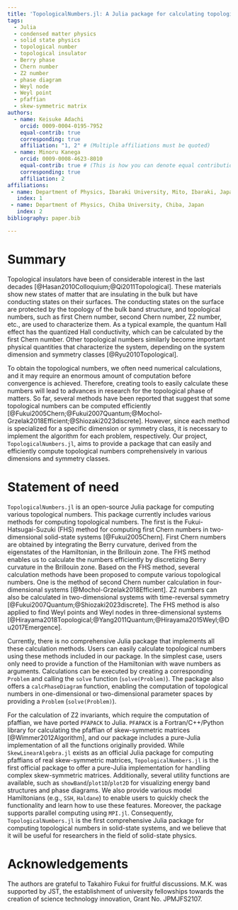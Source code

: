 ```yaml
---
title: 'TopologicalNumbers.jl: A Julia package for calculating topological numbers'
tags:
  - Julia
  - condensed matter physics
  - solid state physics
  - topological number
  - topological insulator
  - Berry phase
  - Chern number
  - Z2 number
  - phase diagram
  - Weyl node
  - Weyl point
  - pfaffian
  - skew-symmetric matrix
authors:
  - name: Keisuke Adachi
    orcid: 0009-0004-0195-7952
    equal-contrib: true
    corresponding: true
    affiliation: "1, 2" # (Multiple affiliations must be quoted)
  - name: Minoru Kanega
    orcid: 0009-0008-4623-8010
    equal-contrib: true # (This is how you can denote equal contributions between multiple authors)
    corresponding: true
    affiliation: 2
affiliations:
 - name: Department of Physics, Ibaraki University, Mito, Ibaraki, Japan
   index: 1
 - name: Department of Physics, Chiba University, Chiba, Japan
   index: 2
bibliography: paper.bib

---
```



# Summary
Topological insulators have been of considerable interest in the last decades [@Hasan2010Colloquium;@Qi2011Topological]. 
These materials show new states of matter that are insulating in the bulk but have conducting states on their surfaces. 
The conducting states on the surface are protected by the topology of the bulk band structure, and topological numbers, 
such as first Chern number, second Chern number, Z2 number, etc., are used to characterize them. 
As a typical example, the quantum Hall effect has the quantized Hall conductivity, which can be calculated by the first Chern number. 
Other topological numbers similarly become important physical quantities that characterize the system, 
depending on the system dimension and symmetry classes [@Ryu2010Topological].

To obtain the topological numbers, we often need numerical calculations, 
and it may require an enormous amount of computation before convergence is achieved. 
Therefore, creating tools to easily calculate these numbers will lead to advances in research for the topological phase of matters. 
So far, several methods have been reported that suggest that some topological numbers can be computed efficiently [@Fukui2005Chern;@Fukui2007Quantum;@Mochol-Grzelak2018Efficient;@Shiozaki2023discrete]. 
However, since each method is specialized for a specific dimension or symmetry class, 
it is necessary to implement the algorithm for each problem, respectively. 
Our project, `TopologicalNumbers.jl`, aims to provide a package that can easily and efficiently compute topological numbers comprehensively in various dimensions and symmetry classes.



# Statement of need
`TopologicalNumbers.jl` is an open-source Julia package for computing various topological numbers. 
This package currently includes various methods for computing topological numbers. 
The first is the Fukui-Hatsugai-Suzuki (FHS) method for computing first Chern numbers in two-dimensional solid-state systems [@Fukui2005Chern]. 
First Chern numbers are obtained by integrating the Berry curvature, 
derived from the eigenstates of the Hamiltonian, 
in the Brillouin zone. 
The FHS method enables us to calculate the numbers efficiently by discretizing Berry curvature in the Brillouin zone. 
Based on the FHS method, several calculation methods have been proposed to compute various topological numbers. 
One is the method of second Chern number calculation in four-dimensional systems [@Mochol-Grzelak2018Efficient]. 
Z2 numbers can also be calculated in two-dimensional systems with time-reversal symmetry [@Fukui2007Quantum;@Shiozaki2023discrete]. 
The FHS method is also applied to find Weyl points and Weyl nodes in three-dimensional systems [@Hirayama2018Topological;@Yang2011Quantum;@Hirayama2015Weyl;@Du2017Emergence].



Currently, there is no comprehensive Julia package that implements all these calculation methods. 
Users can easily calculate topological numbers using these methods included in our package. 
In the simplest case, users only need to provide a function of the Hamiltonian with wave numbers as arguments. 
Calculations can be executed by creating a corresponding `Problem` and calling the `solve` function (`solve(Problem)`). 
The package also offers a `calcPhaseDiagram` function, 
enabling the computation of topological numbers in one-dimensional or two-dimensional parameter spaces by providing a `Problem` (`solve(Problem)`).



For the calculation of Z2 invariants, which require the computation of pfaffian, we have ported `PFAPACK` to Julia. 
`PFAPACK` is a Fortran/C++/Python library for calculating the pfaffian of skew-symmetric matrices [@Wimmer2012Algorithm], 
and our package includes a pure-Julia implementation of all the functions originally provided. 
While `SkewLinearAlgebra.jl` exists as an official Julia package for computing pfaffians of real skew-symmetric matrices, 
`TopologicalNumbers.jl` is the first official package to offer a pure-Julia implementation for handling complex skew-symmetric matrices. 
Additionally, several utility functions are available, such as `showBand`/`plot1D`/`plot2D` for visualizing energy band structures and phase diagrams. 
We also provide various model Hamiltonians (e.g., `SSH`, `Haldane`) to enable users to quickly check the functionality and learn how to use these features. 
Moreover, the package supports parallel computing using `MPI.jl`. 
Consequently, `TopologicalNumbers.jl` is the first comprehensive Julia package for computing topological numbers in solid-state systems, 
and we believe that it will be useful for researchers in the field of solid-state physics.



# Acknowledgements
The authors are grateful to Takahiro Fukui for fruitful discussions. 
M.K. was supported by JST, 
the establishment of university fellowships towards the creation of science technology innovation, 
Grant No. JPMJFS2107.